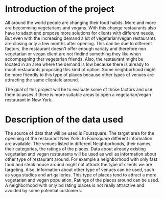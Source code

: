 # Introduction of the project

All around the world people are changing their food habits. More and more are becomming vegetarians and vegans.
With this change restaurants also have to adapt and propose more solutions for clients with different needs. But even 
with the increasing demand a lot of vegetarian/vegan restaurants are closing only a few months after opening. This 
can be due to different factors, the restaurant doesn't offer enough variaty and therefore non vegetarian or vegan
client are not findind something they like when accompagning ther vegetarian friends. 
Also, the restaurant might be located in an area where the demand is low because there is already to much restaurants 
proposing this kind of option. Some neighborhood might be more friendly to this type of places because other types of venues
are attracting the same clientele around. 

The goal of this project will be to evaluate some of those factors and use them to asses if there is more suitable areas 
to open a vegetarian/vegan restaurant in New York.

# Description of the data used

The source of data that will be used is Foursquare. The target area for the openning of the restaurant New York.
In Foursquare different information are available. The venues listed in different Neighborhoods, their names, their
categories, the ratings of the places. 
Data about already existing vegetarian and vegan restaurants will be used as well as information about other type of 
restaurant around. For example a neighborhood with only fast food and steak house around might not attrack the type of 
clients we are targeting. Also, information about other type of venues can be used, such as yoga studios and art galleries. 
This type of places tend to attract a more vegetarian and vegan population. 
Ratings of the places around can be used. A neighborhood with only bd rating places is not really attractive and avoided
by some potential customers. 
